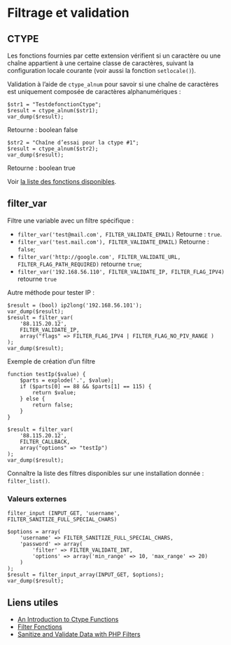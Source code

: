 # Filtrage et validation

## CTYPE
Les fonctions fournies par cette extension vérifient si un caractère ou une chaîne appartient à une certaine classe de caractères, suivant la configuration locale courante (voir aussi la fonction `setlocale()`).

Validation à l’aide de `ctype_alnum` pour savoir si une chaîne de caractères est uniquement composée de caractères alphanumériques :
    
    $str1 = "TestdefonctionCtype";
    $result = ctype_alnum($str1);
    var_dump($result);

Retourne :
boolean false

    $str2 = "Chaîne d’essai pour la ctype #1";
    $result = ctype_alnum($str2);
    var_dump($result);

Retourne :
boolean true

Voir [la liste des fonctions disponibles](http://php.net/manual/fr/ref.ctype.php).

## filter_var

Filtre une variable avec un filtre spécifique :

- `filter_var('test@mail.com', FILTER_VALIDATE_EMAIL)` Retourne : `true`.
- `filter_var('test.mail.com'), FILTER_VALIDATE_EMAIL)` Retourne : `false`;
- `filter_var('http://google.com', FILTER_VALIDATE_URL, FILTER_FLAG_PATH_REQUIRED)` retourne `true`;
- `filter_var('192.168.56.110', FILTER_VALIDATE_IP, FILTER_FLAG_IPV4)` retourne `true`

Autre méthode pour tester IP :

    $result = (bool) ip2long('192.168.56.101');
    var_dump($result);
    $result = filter_var(
        '88.115.20.12',
        FILTER_VALIDATE_IP,
        array("flags" => FILTER_FLAG_IPV4 | FILTER_FLAG_NO_PIV_RANGE )
    );
    var_dump($result);

Exemple de création d’un filtre 

    function testIp($value) {
        $parts = explode('.', $value);
        if ($parts[0] == 88 && $parts[1] == 115) {
            return $value;
        } else {
            return false;
        }
    }
    
    $result = filter_var(
        '88.115.20.12',
        FILTER_CALLBACK,
        array("options" => "testIp")
    );
    var_dump($result);

Connaître la liste des filtres disponibles sur une installation donnée : `filter_list()`.

### Valeurs externes 

`filter_input (INPUT_GET, 'username', FILTER_SANITIZE_FULL_SPECIAL_CHARS)`

    $options = array(
        'username' => FILTER_SANITIZE_FULL_SPECIAL_CHARS,
        'password' => array(
            'filter' => FILTER_VALIDATE_INT,
            'options' => array('min_range' => 10, 'max_range' => 20)
        )
    );
    $result = filter_input_array(INPUT_GET, $options);
    var_dump($result);


## Liens utiles

- [An Introduction to Ctype Functions](http://www.sitepoint.com/an-introduction-to-ctype-functions/)
- [Filter Fonctions](http://fr2.php.net/manual/fr/ref.filter.php)
- [Sanitize and Validate Data with PHP Filters](http://code.tutsplus.com/tutorials/sanitize-and-validate-data-with-php-filters--net-2595)